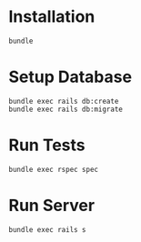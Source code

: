 # Installation

    bundle

# Setup Database

    bundle exec rails db:create
    bundle exec rails db:migrate

# Run Tests

    bundle exec rspec spec

# Run Server

    bundle exec rails s




